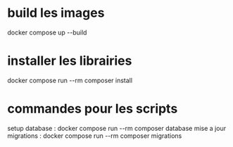 # build les images
docker compose up --build
# installer les librairies
docker compose run --rm composer install
# commandes pour les scripts
setup database : docker compose run --rm composer database
mise a jour migrations : docker compose run --rm composer migrations
